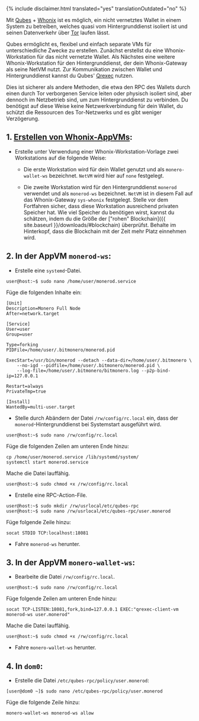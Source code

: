 {% include disclaimer.html translated="yes" translationOutdated="no" %}

Mit [Qubes](https://qubes-os.org) + [Whonix](https://whonix.org) ist es
möglich, ein nicht vernetztes Wallet in einem System zu betreiben, welches
quasi vom Hintergrunddienst isoliert ist und seinen Datenverkehr über
[Tor](https://torproject.org/de/) laufen lässt.

Qubes ermöglicht es, flexibel und einfach separate VMs für unterschiedliche
Zwecke zu erstellen. Zunächst erstellst du eine Whonix-Workstation für das
nicht vernetzte Wallet. Als Nächstes eine weitere Whonix-Workstation für den
Hintergrunddienst, der dein Whonix-Gateway als seine NetVM nutzt. Zur
Kommunikation zwischen Wallet und Hintergrunddienst kannst du Qubes'
[Qrexec](https://www.qubes-os.org/doc/qrexec3/) nutzen.

Dies ist sicherer als andere Methoden, die etwa den RPC des Wallets durch
einen durch Tor verborgenen Service leiten oder physisch isoliert sind, aber
dennoch im Netzbetrieb sind, um zum Hintergrunddienst zu verbinden. Du
benötigst auf diese Weise keine Netzwerkverbindung für dein Wallet, du
schützt die Ressourcen des Tor-Netzwerks und es gibt weniger Verzögerung.

## 1. [Erstellen von Whonix-AppVMs](https://www.whonix.org/wiki/Qubes/Install):

+ Erstelle unter Verwendung einer Whonix-Workstation-Vorlage zwei
  Workstations auf die folgende Weise:

  - Die erste Workstation wird für dein Wallet genutzt und als
    `monero-wallet-ws` bezeichnet. `NetVM` wird hier auf `none` festgelegt.

  - Die zweite Workstation wird für den Hintergrunddienst `monerod`
    verwendet und als `monerod-ws` bezeichnet. `NetVM` ist in diesem Fall
    auf das Whonix-Gateway `sys-whonix` festgelegt. Stelle vor dem
    Fortfahren sicher, dass diese Workstation ausreichend privaten Speicher
    hat. Wie viel Speicher du benötigen wirst, kannst du schätzen, indem du
    die Größe der ["rohen" Blockchain]({{ site.baseurl
    }}/downloads/#blockchain) überprüfst. Behalte im Hinterkopf, dass die
    Blockchain mit der Zeit mehr Platz einnehmen wird.

## 2. In der AppVM `monerod-ws`:

+ Erstelle eine `systemd`-Datei.

```
user@host:~$ sudo nano /home/user/monerod.service
```

Füge die folgenden Inhalte ein:

```
[Unit]
Description=Monero Full Node
After=network.target

[Service]
User=user
Group=user

Type=forking
PIDFile=/home/user/.bitmonero/monerod.pid

ExecStart=/usr/bin/monerod --detach --data-dir=/home/user/.bitmonero \
    --no-igd --pidfile=/home/user/.bitmonero/monerod.pid \
    --log-file=/home/user/.bitmonero/bitmonero.log --p2p-bind-ip=127.0.0.1

Restart=always
PrivateTmp=true

[Install]
WantedBy=multi-user.target
```

+ Stelle durch Abändern der Datei `/rw/config/rc.local` ein, dass der
  `monerod`-Hintergrunddienst bei Systemstart ausgeführt wird.

```
user@host:~$ sudo nano /rw/config/rc.local
```

Füge die folgenden Zeilen am unteren Ende hinzu:

```
cp /home/user/monerod.service /lib/systemd/system/
systemctl start monerod.service
```

Mache die Datei lauffähig.

```
user@host:~$ sudo chmod +x /rw/config/rc.local
```

+ Erstelle eine RPC-Action-File.

```
user@host:~$ sudo mkdir /rw/usrlocal/etc/qubes-rpc
user@host:~$ sudo nano /rw/usrlocal/etc/qubes-rpc/user.monerod
```

Füge folgende Zeile hinzu:

```
socat STDIO TCP:localhost:18081
```

+ Fahre `monerod-ws` herunter.

## 3. In der AppVM `monero-wallet-ws`:

+ Bearbeite die Datei `/rw/config/rc.local`.

```
user@host:~$ sudo nano /rw/config/rc.local
```

Füge folgende Zeilen am unteren Ende hinzu:

```
socat TCP-LISTEN:18081,fork,bind=127.0.0.1 EXEC:"qrexec-client-vm monerod-ws user.monerod"
```

Mache die Datei lauffähig.

```
user@host:~$ sudo chmod +x /rw/config/rc.local
```

+ Fahre `monero-wallet-ws` herunter.

## 4. In `dom0`:

+ Erstelle die Datei `/etc/qubes-rpc/policy/user.monerod`:

```
[user@dom0 ~]$ sudo nano /etc/qubes-rpc/policy/user.monerod
```

Füge die folgende Zeile hinzu:

```
monero-wallet-ws monerod-ws allow
```
